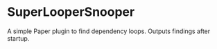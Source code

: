SuperLooperSnooper
==================

A simple Paper plugin to find dependency loops. Outputs findings after startup.
